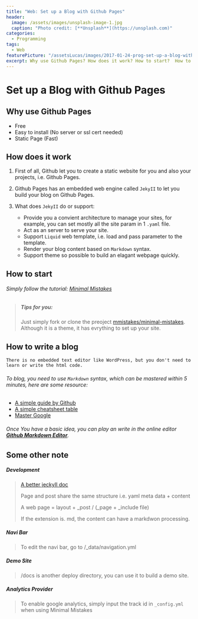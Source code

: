 ```yaml
---
title: "Web: Set up a Blog with Github Pages"
header:
  image: /assets/images/unsplash-image-1.jpg
  caption: "Photo credit: [**Unsplash**](https://unsplash.com)"
categories:
  - Programming
tags:
  - Web
featurePicture: "/assetsLucas/images/2017-01-24-prog-set-up-a-blog-with-github-pages-featurePicture.jpg"
excerpt: Why use Github Pages? How does it work? How to start?  How to write a blog? Some other note?
---
```

# Set up a Blog with Github Pages


## Why use Github Pages

* Free
* Easy to install (No server or ssl cert needed)
* Static Page (Fast)


## How does it work

1. First of all, Github let you to create a static website for you and also your projects, i.e. Github Pages.


2. Github Pages has an embedded web engine called `JekyII` to let you build your blog on Github Pages.
	

3. What does `JekyII` do or support:

	* Provide you a convient architecture to manage your sites, for example, you can set mostly all the site param in 1 `.yaml` file.
	* Act as an server to serve your site.
	* Support `Liquid` web template, i.e. load and pass parameter to the template.
	* Render your blog content based on `Markdown` syntax.
	* Support theme so possible to build an elagant webpage quickly.


## How to start

###### Simply follow the tutorial: [Minimal Mistakes](https://mmistakes.github.io/minimal-mistakes/docs/quick-start-guide/)

> ##### Tips for you:
> Just simply fork or clone the preoject [mmistakes/minimal-mistakes](https://github.com/mmistakes/minimal-mistakes). Although it is a theme, it has evrything to set up your site.  


## How to write a blog

`There is no embedded text editor like WordPress, but you don't need to learn or write the html code.`

###### To blog, you need to use `Markdown` syntax, which can be mastered within 5 minutes, here are some resource:

* [A simple guide by Github](https://guides.github.com/features/mastering-markdown/)
* [A simple cheatsheet table](http://commonmark.org/help/)
* [Master Google](https://www.google.com)

###### Once You have a basic idea, you can play an write in the online editor [**Github Markdown Editor**](https://jbt.github.io/markdown-editor).


## Some other note

##### Development
>[A better jeckyII doc](http://www.rubydoc.info/github/mojombo/jekyll/)
>
>Page and post share the same structure i.e. yaml meta data +  content
>
>A web page = layout + _post / (_page + _include file)
>
>If the extension is. md, the content can have a markdwon processing.


##### Navi Bar
>To edit the navi bar, go to /_data/navigation.yml


##### Demo Site
>/docs is another deploy directory, you can use it to build a demo site.

##### Analytics Provider
>To enable google analytics, simply input the track id in `_config.yml` when using Minimal Mistakes



